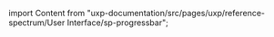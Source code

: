 
import Content from "uxp-documentation/src/pages/uxp/reference-spectrum/User Interface/sp-progressbar";

<Content query="product=photoshop"/>
